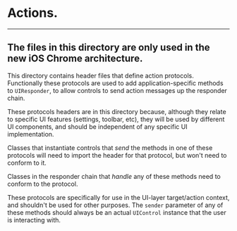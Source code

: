 # Actions.

-----
**The files in this directory are only used in the new iOS Chrome
architecture.**
-----

This directory contains header files that define action protocols. Functionally
these protocols are used to add application-specific methods to `UIResponder`,
to allow controls to send action messages up the responder chain.

These protocols headers are in this directory because, although they relate to
specific UI features (settings, toolbar, etc), they will be used by different
UI components, and should be independent of any specific UI implementation.

Classes that instantiate controls that *send* the methods in one of these
protocols will need to import the header for that protocol, but won't need to
conform to it.

Classes in the responder chain that *handle* any of these methods need to
conform to the protocol.

These protocols are specifically for use in the UI-layer target/action context,
and shouldn't be used for other purposes. The `sender` parameter of any of these
methods should always be an actual `UIControl` instance that the user is
interacting with.

